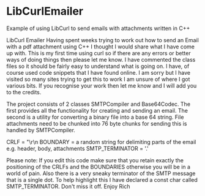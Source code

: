 # LibCurlEmailer
Example of using LibCurl to send emails with attachments written in C++

LibCurl Emailer Having spent weeks trying to work out how to send an Email with a pdf attachment using C++ 
I thought I would share what I have come up with. This is my first time using curl so if there are any errors 
or better ways of doing things then please let me know. I have commented the class files so it should be fairly 
easy to understand what is going on. I have, of course used code snippets that I have found online. I am sorry 
but I have visited so many sites trying to get this to work I am unsure of where I got various bits. 
If you recognise your work then let me know and I will add you to the credits.

The project consists of 2 classes SMTPCompiler and Base64Codec. The first provides all the functionality for 
creating and sending an email. The second is a utility for converting a binary file into a base 64 string. 
File attachments need to be chunked into 76 byte chunks for sending this is handled by SMTPCompiler.

CRLF = "\r\n 
BOUNDARY = a random string for delimiting parts of the email e.g. header, body, attachments 
SMTP_TERMINATOR = '.'

Please note: If you edit this code make sure that you retain exactly the positioning of the CRLFs and the 
BOUNDARIES otherwise you will be in a world of pain. Also there is a very sneaky terminator of the SMTP message 
that is a single dot. To help highlight this I have declared a const char called SMTP_TERMINATOR. 
Don't miss it off. Enjoy Rich
